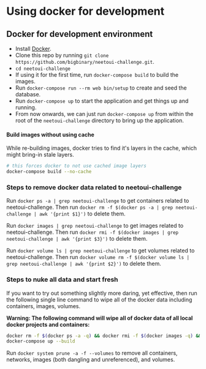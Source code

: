 # Using docker for development

## Docker for development environment

- Install [Docker](https://docs.docker.com/get-docker/).
- Clone this repo by running `git clone https://github.com/bigbinary/neetoui-challenge.git`.
- `cd neetoui-challenge`
- If using it for the first time, run `docker-compose build` to build the images.
- Run `docker-compose run --rm web bin/setup` to create and seed the database.
- Run `docker-compose up` to start the application and get things up and running.
- From now onwards, we can just run `docker-compose up` from within the root of the `neetoui-challenge` directory to bring up the application.

#### Build images without using cache

While re-building images, docker tries to find it's layers in the cache, which might bring-in stale layers.

```bash
# this forces docker to not use cached image layers
docker-compose build --no-cache
```

### Steps to remove docker data related to neetoui-challenge

Run `docker ps -a | grep neetoui-challenge` to get containers related to neetoui-challenge. Then run `docker rm -f $(docker ps -a | grep neetoui-challenge | awk '{print $1}')` to delete them.

Run `docker images | grep neetoui-challenge` to get images related to neetoui-challenge. Then run `docker rmi -f $(docker images | grep neetoui-challenge | awk '{print $3}')` to delete them.

Run `docker volume ls | grep neetoui-challenge` to get volumes related to neetoui-challenge. Then run `docker volume rm -f $(docker volume ls | grep neetoui-challenge | awk '{print $2}')` to delete them.

### Steps to nuke all data and start fresh

If you want to try out something slightly more daring, yet effective, then run the following single line command to wipe all of the docker data including containers, images, volumes.

**Warning: The following command will wipe all of docker data of all local docker projects and containers:**

```bash
docker rm -f $(docker ps -a -q) && docker rmi -f $(docker images -q) && docker volume rm -f $(docker volume ls -q)
docker-compose up --build
```

Run `docker system prune -a -f --volumes` to remove all containers, networks, images (both dangling and unreferenced), and volumes.
